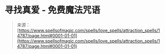 <!--yml

category: 未分类

date: 2024-06-12 18:53:51

-->

# 寻找真爱 - 免费魔法咒语

> 来源：[https://www.spellsofmagic.com/spells/love_spells/attraction_spells/14787/page.html#0001-01-01](https://www.spellsofmagic.com/spells/love_spells/attraction_spells/14787/page.html#0001-01-01)
